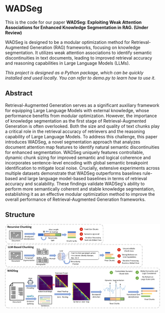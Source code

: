 # WADSeg
This is the code for our paper **WADSeg: Exploiting Weak Attention Associations for Enhanced Knowledge Segmentation in RAG. (Under Review)**

WADSeg is designed to be a modular optimization method for Retrieval-Augmented Generation (RAG) frameworks, focusing on knowledge segmentation. It utilizes weak attention associations to identify semantic discontinuities in text documents, leading to improved retrieval accuracy and reasoning capabilities in Large Language Models (LLMs).

*This project is designed as a Python package, which can be quickly installed and used locally. You can refer to demo.py to learn how to use it.*

## Abstract
  Retrieval-Augmented Generation serves as a significant auxiliary framework for equipping Large Language Models with external knowledge, whose performance benefits from modular optimization.  However, the importance of knowledge segmentation as the first stage of Retrieval-Augmented Generation is often overlooked. Both the size and quality of text chunks play a critical role in the retrieval accuracy of retrievers and the reasoning capability of Large Language Models. To address this challenge, this paper introduces WADSeg, a novel segmentation approach that analyzes document attention map features to identify natural semantic discontinuities for enhanced segmentation. WADSeg uniquely features controllable, dynamic chunk sizing for improved semantic and logical coherence and incorporates sentence-level encoding with global semantic breakpoint identification to mitigate local noise. Crucially, extensive experiments across multiple datasets demonstrate that WADSeg outperforms baselines rule-based and large language model-based baselines in terms of retrieval accuracy and scalability. These findings validate WADSeg's ability to perform more semantically coherent and stable knowledge segmentation, establishing it as an effective modular optimization method to improve the overall performance of Retrieval-Augmented Generation frameworks.

## Structure
![](figs/workflow.png)

